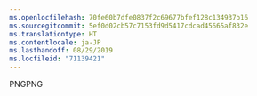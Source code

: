 ```yaml
---
ms.openlocfilehash: 70fe60b7dfe0837f2c69677bfef128c134937b16
ms.sourcegitcommit: 5ef0d02cb57c7153fd9d5417cdcad45665af832e
ms.translationtype: HT
ms.contentlocale: ja-JP
ms.lasthandoff: 08/29/2019
ms.locfileid: "71139421"
---
```

<span data-ttu-id="6df35-101">PNG</span><span class="sxs-lookup"><span data-stu-id="6df35-101">PNG</span></span>